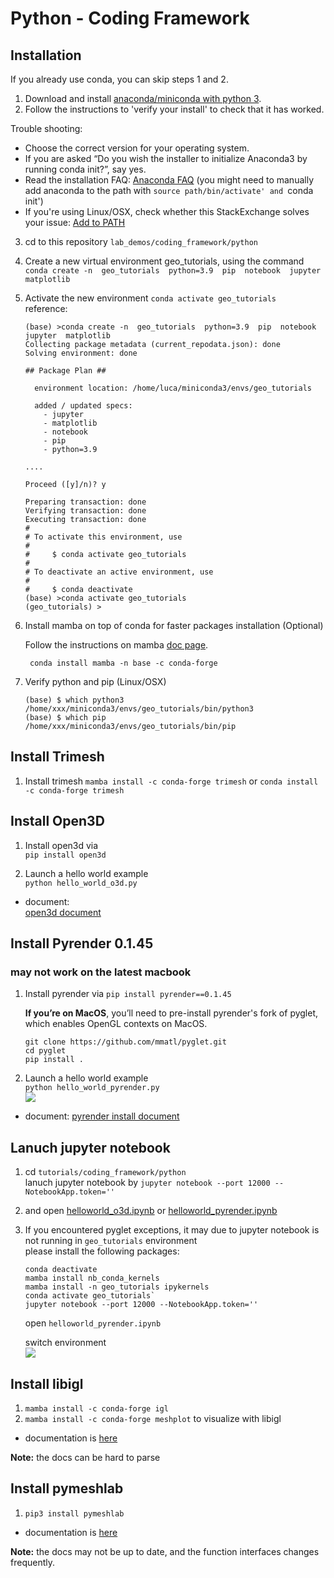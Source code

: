 # Python - Coding Framework

## Installation   
If you already use conda, you can skip steps 1 and 2.
1. Download and install [anaconda/miniconda with python 3](https://docs.anaconda.com/miniconda/install/).
2. Follow the instructions to 'verify your install' to check that it has worked.

Trouble shooting:
- Choose the correct version for your operating system.
- If you are asked “Do you wish the installer to initialize Anaconda3 by running conda init?”, say yes.
- Read the installation FAQ: [Anaconda FAQ]( https://docs.anaconda.com/anaconda/user-guide/faq/#installing-anaconda ) (you might need to manually add anaconda to the path with `source path/bin/activate' and `conda init')
- If you're using Linux/OSX, check whether this StackExchange solves your issue: [Add to PATH]( https://askubuntu.com/questions/760311/anaconda-i-have-to-type-export-path-anaconda3-bin-path-everytime-i-rerun )


3. cd to this repository `lab_demos/coding_framework/python`
4. Create a new virtual environment geo_tutorials, using the command   
`conda create -n  geo_tutorials  python=3.9  pip  notebook  jupyter  matplotlib `  

5. Activate the new environment
`conda activate geo_tutorials`  
reference:
    ````
    (base) >conda create -n  geo_tutorials  python=3.9  pip  notebook  jupyter  matplotlib
    Collecting package metadata (current_repodata.json): done
    Solving environment: done
    
    ## Package Plan ##
    
      environment location: /home/luca/miniconda3/envs/geo_tutorials
    
      added / updated specs:
        - jupyter
        - matplotlib
        - notebook
        - pip
        - python=3.9

    ....

    Proceed ([y]/n)? y

    Preparing transaction: done
    Verifying transaction: done
    Executing transaction: done
    #
    # To activate this environment, use
    #
    #     $ conda activate geo_tutorials
    #
    # To deactivate an active environment, use
    #
    #     $ conda deactivate 
    (base) >conda activate geo_tutorials 
    (geo_tutorials) > 
    ````
6. Install mamba on top of conda for faster packages installation (Optional)

    Follow the instructions on mamba [doc page](https://mamba.readthedocs.io/en/latest/installation.html).

    ` conda install mamba -n base -c conda-forge`

7. Verify python and pip (Linux/OSX)
    ````
    (base) $ which python3
    /home/xxx/miniconda3/envs/geo_tutorials/bin/python3
    (base) $ which pip
    /home/xxx/miniconda3/envs/geo_tutorials/bin/pip
    ```` 

## Install Trimesh 

1. Install trimesh
   `mamba install -c conda-forge trimesh`
   or
   `conda install -c conda-forge trimesh`
    
## Install Open3D 

1. Install open3d via  
    `pip install open3d`
    
2. Launch a hello world example    
    `python hello_world_o3d.py `  
    
* document:  
[open3d document](http://www.open3d.org/docs/release/introduction.html)  

## Install Pyrender 0.1.45
### may not work on the latest macbook

1. Install pyrender via 
   `pip install pyrender==0.1.45` 
   
    **If you’re on MacOS**, 
    you’ll need to pre-install pyrender's fork of pyglet, which enables OpenGL contexts on MacOS.
    ```
    git clone https://github.com/mmatl/pyglet.git
    cd pyglet
    pip install .
   ```
2. Launch a hello world example    
    `python hello_world_pyrender.py `  
    ![]( ../imgs/hello.jpg )
    
* document: 
[pyrender install document](https://pyrender.readthedocs.io/en/latest/install/index.html)  
    
    
## Lanuch jupyter notebook
1. cd `tutorials/coding_framework/python`  
    lanuch jupyter notebook by 
    `jupyter notebook --port 12000 --NotebookApp.token=''`  
    
2. and open [helloworld_o3d.ipynb](helloworld_o3d.ipynb) or [helloworld_pyrender.ipynb](helloworld_pyrender.ipynb)

3. If you encountered pyglet exceptions, it may due to jupyter notebook is not running in `geo_tutorials` environment  
     please install the following packages:
     ```
     conda deactivate
     mamba install nb_conda_kernels
     mamba install -n geo_tutorials ipykernels
     conda activate geo_tutorials`
     jupyter notebook --port 12000 --NotebookApp.token=''
     ```
     open `helloworld_pyrender.ipynb`

     switch environment  
     ![](../imgs/jupyter.png)

## Install libigl
1. `mamba install -c conda-forge igl`
2. `mamba install -c conda-forge meshplot` to visualize with libigl

* documentation is [here](https://libigl.github.io/libigl-python-bindings/igl_docs/)

**Note:** the docs can be hard to parse

## Install pymeshlab
1. `pip3 install pymeshlab`

* documentation is [here](https://pymeshlab.readthedocs.io/en/latest/intro.html)

**Note:** the docs may not be up to date, and the function interfaces changes frequently.
